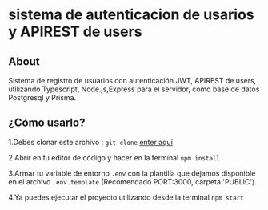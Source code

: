 # sistema de autenticacion de usarios y APIREST de users

## About

Sistema de registro de usuarios con autenticación JWT, APIREST de users, utilizando Typescript, Node.js,Express para el servidor, como base de datos Postgresql y Prisma.


## 



## ¿Cómo usarlo?

1.Debes clonar este archivo : `git clone`  [enter aquí](git@github.com:perd2020/authClientJWT-typescript.git)

2.Abrir en tu editor de código y hacer en la terminal `npm install`

3.Armar tu variable de entorno `.env` con la plantilla que dejamos disponible en el archivo `.env.template` (Recomendado PORT:3000, carpeta 'PUBLIC').

4.Ya puedes ejecutar el proyecto utilizando desde la terminal `npm start`
